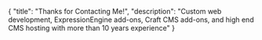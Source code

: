 {
    "title": "Thanks for Contacting Me!",
    "description": "Custom web development, ExpressionEngine add-ons, Craft CMS add-ons, and high end CMS hosting with more than 10 years experience"
}

